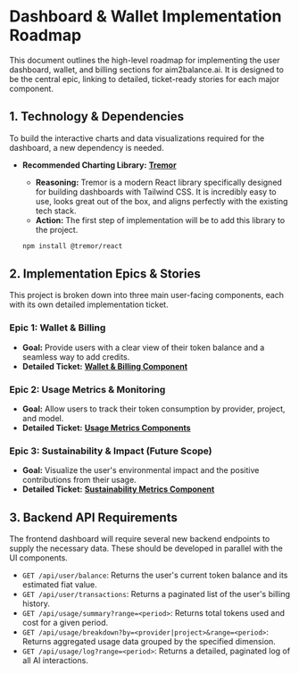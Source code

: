# Dashboard & Wallet Implementation Roadmap

This document outlines the high-level roadmap for implementing the user dashboard, wallet, and billing sections for aim2balance.ai. It is designed to be the central epic, linking to detailed, ticket-ready stories for each major component.

## 1. Technology & Dependencies

To build the interactive charts and data visualizations required for the dashboard, a new dependency is needed.

-   **Recommended Charting Library:** **[Tremor](https://www.tremor.so/)**
    -   **Reasoning:** Tremor is a modern React library specifically designed for building dashboards with Tailwind CSS. It is incredibly easy to use, looks great out of the box, and aligns perfectly with the existing tech stack.
    -   **Action:** The first step of implementation will be to add this library to the project.

    ```bash
    npm install @tremor/react
    ```

## 2. Implementation Epics & Stories

This project is broken down into three main user-facing components, each with its own detailed implementation ticket.

### Epic 1: Wallet & Billing

-   **Goal:** Provide users with a clear view of their token balance and a seamless way to add credits.
-   **Detailed Ticket:** **[Wallet & Billing Component](./dashboard_ticket_wallet_billing.md)**

### Epic 2: Usage Metrics & Monitoring

-   **Goal:** Allow users to track their token consumption by provider, project, and model.
-   **Detailed Ticket:** **[Usage Metrics Components](./dashboard_ticket_usage_metrics.md)**

### Epic 3: Sustainability & Impact (Future Scope)

-   **Goal:** Visualize the user's environmental impact and the positive contributions from their usage.
-   **Detailed Ticket:** **[Sustainability Metrics Component](./dashboard_ticket_sustainability.md)**

## 3. Backend API Requirements

The frontend dashboard will require several new backend endpoints to supply the necessary data. These should be developed in parallel with the UI components.

-   `GET /api/user/balance`: Returns the user's current token balance and its estimated fiat value.
-   `GET /api/user/transactions`: Returns a paginated list of the user's billing history.
-   `GET /api/usage/summary?range=<period>`: Returns total tokens used and cost for a given period.
-   `GET /api/usage/breakdown?by=<provider|project>&range=<period>`: Returns aggregated usage data grouped by the specified dimension.
-   `GET /api/usage/log?range=<period>`: Returns a detailed, paginated log of all AI interactions.

